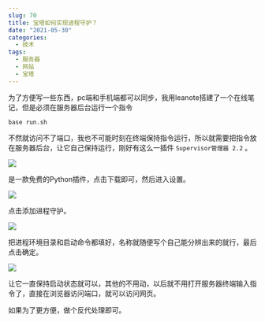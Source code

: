 ```yaml
---
slug: 70
title: 宝塔如何实现进程守护？
date: "2021-05-30"
categories: 
  - 技术
tags: 
  - 服务器
  - 网站
  - 宝塔
---
```





为了方便写一些东西，pc端和手机端都可以同步，我用leanote搭建了一个在线笔记，但是必须在服务器后台运行一个指令

```shell
base run.sh
```

不然就访问不了端口，我也不可能时刻在终端保持指令运行，所以就需要把指令放在服务器后台，让它自己保持运行，刚好有这么一插件 `Supervisor管理器 2.2` 。

![](https://imgurl.zishu.me/images/2021/05/30/9f90c600cafa89430a3ee9c0d5b072e1.png)

是一款免费的Python插件，点击下载即可，然后进入设置。

![](https://imgurl.zishu.me/images/2021/05/30/0f9c8f2dec3697485a282efa94452184.png)

点击添加进程守护。

![](https://imgurl.zishu.me/images/2021/05/30/343421d2826ad64d94fd5660ebb0bbe1.png)

把进程环境目录和启动命令都填好，名称就随便写个自己能分辨出来的就行，最后点击确定。

![](https://imgurl.zishu.me/images/2021/05/30/03d6e938f29023b5b16032b73143b4fa.png)

让它一直保持启动状态就可以，其他的不用动，以后就不用打开服务器终端输入指令了，直接在浏览器访问端口，就可以访问网页。

如果为了更方便，做个反代处理即可。

